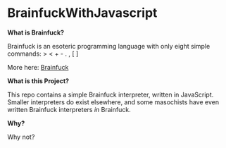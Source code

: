 BrainfuckWithJavascript
=======================

**What is Brainfuck?**

Brainfuck is an esoteric programming language with only eight simple commands: > < + - . , [ ]

More here: [Brainfuck](http://en.wikipedia.org/wiki/Brainfuck)

**What is this Project?**

This repo contains a simple Brainfuck interpreter, written in JavaScript. Smaller interpreters do exist elsewhere, and some masochists have even written Brainfuck interpreters *in* Brainfuck.

**Why?**

Why not?

